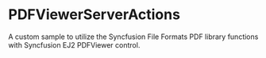 # PDFViewerServerActions
A custom sample to utilize the Syncfusion File Formats PDF library functions with Syncfusion EJ2 PDFViewer control.
